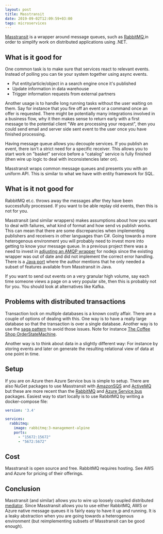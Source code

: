 ```yaml
---
layout: post
title: Masstransit
date: 2019-09-02T12:09:59+03:00
tags: microservices
---
```


[Masstransit](https://github.com/MassTransit/) is a wrapper around message queues, such as [RabbitMQ](https://www.rabbitmq.com/),in order to simplify work on distributed applications using .NET.

## What is it good for

One common task is to make sure that services react to relevant events. Instead of polling you can tie your system together using async events.

- Put entity/article/object in a search engine once it's published
- Update information in data warehouse
- Trigger information requests from external partners

Another usage is to handle long running tasks without the user waiting on them. Say for instance that you fire off an event or a command once an offer is requested. There might be potentially many integrations involved in a business flow, why it then makes sense to return early with a first message to the potential client "We are processing your request", then you could send email and server side sent event to the user once you have finished processing.

Having message queue allows you decouple services. If you publish an event, there isn't a strict need for a specific receiver. This allows you to start work on "basket" service before a "catalog" service is fully finished (then wire up logic to deal with inconsistencies later on).

Masstransit wraps common message queues and presents you with an uniform API. This is similar to what we have with entity framework for SQL.

## What is it not good for

RabbitMQ et.c. throws away the messages after they have been successfully processed. If you want to be able replay old events, then this is not for you.

Masstransit (and similar wrappers) makes assumptions about how you want to deal with failures, what kind of format and how send vs publish works. This can mean that there are some discrepancies when implementing publishers and receivers in other languages than  C#. Going towards a more heterogenous environment you will probably need to invest more into getting to know your message queue. In a previous project there was a need to invest in [adjusting an AMQP wrapper](https://github.com/carable/MassTransit.js/pulls?q=is%3Apr+is%3Aclosed) for nodejs since the existing wrapper was out of date and did not implement the correct error handling. There is a [Java port](https://github.com/amhest/MassTransit-CrossTown) where the author mentions that he only needed a subset of features available from Masstransit in Java.

If you want to send out events on a very granular high volume, say each time someone views a page on a very popular site, then this is probably not for you. You should look at alternatives like Kafka.

## Problems with distributed transactions

Transaction lock on multiple databases is a known costly affair. There are a couple of options of dealing with this. One way is to have a really large database so that the transaction is over a single database. Another way is to use the [saga pattern](https://microservices.io/patterns/data/saga.html) to avoid those issues. Note for instance [The Coffee Shop OrderStateMachine](https://github.com/MassTransit/TheCoffeeShop/blob/049e022e49da6060dd1d132bf97b1e86171c21c8/src/TheCoffeeShop.Components/StateMachines/OrderStateMachine.cs).

Another way is to think about data in a slightly different way: For instance by storing events and later on generate the resulting relational view of data at one point in time.

## Setup

If you are on Azure then Azure Service bus is simple to setup. There are also NuGet packages to use Masstransit with [AmazonSQS](https://www.nuget.org/packages/MassTransit.AmazonSQS) and [ActiveMQ](https://www.nuget.org/packages/MassTransit.ActiveMQ) but these are more recent than the [RabbitMQ](https://www.nuget.org/packages/MassTransit.RabbitMQ) and [Azure Service bus](https://www.nuget.org/packages?q=masstransit+azure) packages. Easiest way to start locally is to use RabbitMQ by writing a docker-compose file:

```yml
version: '3.4'

services:
  rabbitmq:
    image: rabbitmq:3-management-alpine
    ports:
      - "15672:15672"
      - "5672:5672"
```

## Cost

Masstransit is open source and free. RabbitMQ requires hosting. See AWS and Azure for pricing of their offerings.

## Conclusion

Masstransit (and similar) allows you to wire up loosely coupled distributed [mediator](https://en.wikipedia.org/wiki/Mediator_pattern). Since Masstransit allows you to use either RabbitMQ, AWS or Azure native message queues it is fairly easy to have it up and running. It is a leaky abstraction when you are going towards a heterogenous environment (but reimplementing subsets of Masstransit can be good enough).
